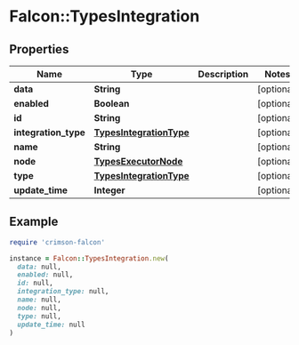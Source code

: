 # Falcon::TypesIntegration

## Properties

| Name | Type | Description | Notes |
| ---- | ---- | ----------- | ----- |
| **data** | **String** |  | [optional] |
| **enabled** | **Boolean** |  | [optional] |
| **id** | **String** |  | [optional] |
| **integration_type** | [**TypesIntegrationType**](TypesIntegrationType.md) |  | [optional] |
| **name** | **String** |  | [optional] |
| **node** | [**TypesExecutorNode**](TypesExecutorNode.md) |  | [optional] |
| **type** | [**TypesIntegrationType**](TypesIntegrationType.md) |  | [optional] |
| **update_time** | **Integer** |  | [optional] |

## Example

```ruby
require 'crimson-falcon'

instance = Falcon::TypesIntegration.new(
  data: null,
  enabled: null,
  id: null,
  integration_type: null,
  name: null,
  node: null,
  type: null,
  update_time: null
)
```

